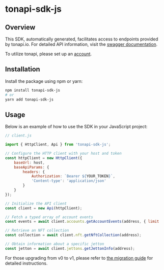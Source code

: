 # tonapi-sdk-js

## Overview
This SDK, automatically generated, facilitates access to endpoints provided by tonapi.io. For detailed API information, visit the [swagger documentation](https://docs.tonconsole.com/tonapi).

To utilize tonapi, please set up an [account](https://tonconsole.com/).

## Installation

Install the package using npm or yarn:

```sh
npm install tonapi-sdk-js
# or
yarn add tonapi-sdk-js
```

## Usage

Below is an example of how to use the SDK in your JavaScript project:

```js
// client.js

import { HttpClient, Api } from 'tonapi-sdk-js';

// Configure the HTTP client with your host and token
const httpClient = new HttpClient({
    baseUrl: host,
    baseApiParams: {
        headers: {
            Authorization: `Bearer ${YOUR_TOKEN}`,
            'Content-type': 'application/json'
        }
    }
});

// Initialize the API client
const client = new Api(httpClient);

// Fetch a typed array of account events
const events = await client.accounts.getAccountEvents(address, { limit: 50 });

// Retrieve an NFT collection
const collection = await client.nft.getNftCollection(address);

// Obtain information about a specific jetton
const jetton = await client.jettons.getJettonInfo(address);
```

For those upgrading from v0 to v1, please refer to [the migration guide](/migration.md) for detailed instructions.